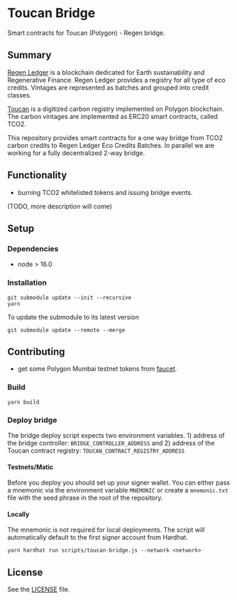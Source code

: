 # Toucan Bridge

Smart contracts for Toucan (Polygon) - Regen bridge.

## Summary

[Regen Ledger](https://regen.network/) is a blockchain dedicated for Earth sustainability and Regenerative Finance.
Regen Ledger provides a registry for all type of eco credits. Vintages are represented as batches and grouped into credit classes.

[Toucan](https://docs.toucan.earth) is a digitized carbon registry implemented on Polygon blockchain.
The carbon vintages are implemented as ERC20 smart contracts, called TCO2.

This repository provides smart contracts for a one way bridge from TCO2 carbon credits to Regen Ledger Eco Credits Batches. In parallel we are working for a fully decentralized 2-way bridge.

## Functionality

- burning TCO2 whitelisted tokens and issuing bridge events.

(TODO, more description will come)

## Setup

### Dependencies

- node > 16.0

### Installation

```shell
git submodule update --init --recursive
yarn
```

To update the submodule to its latest version

```
git submodule update --remote --merge
```

## Contributing

- get some Polygon Mumbai testnet tokens from [faucet](https://faucet.polygon.technology/).

### Build

```shell
yarn build
```

### Deploy bridge

The bridge deploy script expects two environment variables. 1) address of the bridge controller: `BRIDGE_CONTROLLER_ADDRESS` and 2) address of the Toucan contract registry: `TOUCAN_CONTRACT_REGISTRY_ADDRESS`

#### Testnets/Matic

Before you deploy you should set up your signer wallet. You can either pass a mnemonic via the environment variable `MNEMONIC` or create a `mnemonic.txt` file with the seed phrase in the root of the repository.

#### Locally

The mnemonic is not required for local deployments. The script will automatically default to the first signer account from Hardhat.

```shell
yarn hardhat run scripts/toucan-bridge.js --network <network>
```

## License

See the [LICENSE](./LICENSE) file.
